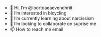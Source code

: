 - 👋 Hi, I’m @loortdaeaevendhriit
- 👀 I’m interested in bicycling
- 🌱 I’m currently learning about narcissism
- 💞️ I’m looking to collaborate on suprise me
- 📫 How to reach me email

<!---
loortdaeaevendhriit/loortdaeaevendhriit is a ✨ special ✨ repository because its `README.md` (this file) appears on your GitHub profile.
You can click the Preview link to take a look at your changes.
--->
